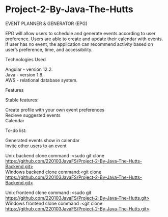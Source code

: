 # Project-2-By-Java-The-Hutts

EVENT PLANNER & GENERATOR (EPG)

EPG will allow users to schedule and generate events according to user preference. Users are able to create and update their calendar with events. If user has no event, the application can recommend activity based on user’s preference, time, and accessibility.

Technologies Used <br>

Angular - version 12.2. <br>
Java - version 1.8. <br>
AWS - relational database system. <br>


Features

Stable features:

Create profile with your own event preferences <br>
Recieve suggested events <br>
Calendar <br>

To-do list:

Generated events show in calendar <br>
Invite other users to an event <br>

Unix backend clone command :<sudo git clone https://github.com/220103JavaFS/Project-2-By-Java-The-Hutts-Backend.git> <br>
Windows backend clone command:<git clone https://github.com/220103JavaFS/Project-2-By-Java-The-Hutts-Backend.git> <br>

Unix frontend clone command :<sudo git https://github.com/220103JavaFS/Project-2-By-Java-The-Hutts.git> <br>
Windows frontend clone command :<git clone https://github.com/220103JavaFS/Project-2-By-Java-The-Hutts.git> <br>
